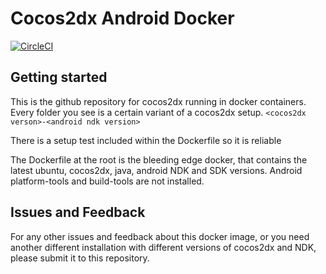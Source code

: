 # Cocos2dx Android Docker
[![CircleCI](https://circleci.com/gh/liaogz82/cocos2dx-docker.svg?style=svg)](https://circleci.com/gh/liaogz82/cocos2dx-docker)

## Getting started

This is the github repository for cocos2dx running in docker containers. Every folder you see is a certain variant of a cocos2dx setup. `<cocos2dx verson>-<android ndk version>`

There is a setup test included within the Dockerfile so it is reliable

The Dockerfile at the root is the bleeding edge docker, that contains the latest ubuntu, cocos2dx, java, android NDK and SDK versions. Android platform-tools and build-tools are not installed.

## Issues and Feedback

For any other issues and feedback about this docker image, or you need another different installation with different versions of cocos2dx and NDK, please submit it to this repository.
